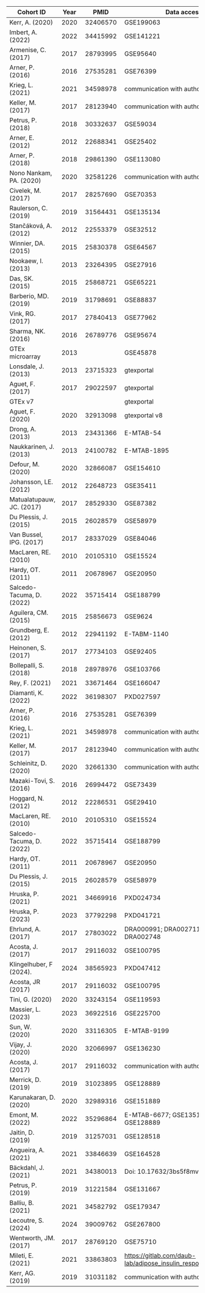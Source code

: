 | Cohort ID                  | Year  | PMID      | Data access                                                     | Module        |
|----------------------------|-------|-----------|-----------------------------------------------------------------|---------------|
| Kerr, A. (2020)            | 2020  | 32406570  | GSE199063                                                       | Clinical      |
| Imbert, A. (2022)          | 2022  | 34415992  | GSE141221                                                       | Clinical      |
| Armenise, C. (2017)        | 2017  | 28793995  | GSE95640                                                        | Clinical      |
| Arner, P. (2016)           | 2016  | 27535281  | GSE76399                                                        | Clinical      |
| Krieg, L. (2021)           | 2021  | 34598978  | communication with author                                       | Clinical      |
| Keller, M. (2017)          | 2017  | 28123940  | communication with author                                       | Clinical      |
| Petrus, P. (2018)          | 2018  | 30332637  | GSE59034                                                        | Clinical      |
| Arner, E. (2012)           | 2012  | 22688341  | GSE25402                                                        | Clinical      |
| Arner, P. (2018)           | 2018  | 29861390  | GSE113080                                                       | Clinical      |
| Nono Nankam, PA. (2020)    | 2020  | 32581226  | communication with author                                       | Clinical      |
| Civelek, M. (2017)         | 2017  | 28257690  | GSE70353                                                        | Clinical      |
| Raulerson, C. (2019)       | 2019  | 31564431  | GSE135134                                                       | Clinical      |
| Stančáková, A. (2012)      | 2012  | 22553379  | GSE32512                                                        | Clinical      |
| Winnier, DA. (2015)        | 2015  | 25830378  | GSE64567                                                        | Clinical      |
| Nookaew, I. (2013)         | 2013  | 23264395  | GSE27916                                                        | Clinical      |
| Das, SK. (2015)            | 2015  | 25868721  | GSE65221                                                        | Clinical      |
| Barberio, MD. (2019)       | 2019  | 31798691  | GSE88837                                                        | Clinical      |
| Vink, RG. (2017)           | 2017  | 27840413  | GSE77962                                                        | Clinical      |
| Sharma, NK. (2016)         | 2016  | 26789776  | GSE95674                                                        | Clinical      |
| GTEx microarray            | 2013  |           | GSE45878                                                        | Clinical      |
| Lonsdale, J. (2013)        | 2013  | 23715323  | gtexportal                                                      | Clinical      |
| Aguet, F. (2017)           | 2017  | 29022597  | gtexportal                                                      | Clinical      |
| GTEx v7                    |       |           | gtexportal                                                      | Clinical      |
| Aguet, F. (2020)           | 2020  | 32913098  | gtexportal v8                                                   | Clinical      |
| Drong, A. (2013)           | 2013  | 23431366  | E-MTAB-54                                                       | Clinical      |
| Naukkarinen, J. (2013)     | 2013  | 24100782  | E-MTAB-1895                                                     | Clinical      |
| Defour, M. (2020)          | 2020  | 32866087  | GSE154610                                                       | Clinical      |
| Johansson, LE. (2012)      | 2012  | 22648723  | GSE35411                                                        | Clinical      |
| Matualatupauw, JC. (2017)  | 2017  | 28529330  | GSE87382                                                        | Clinical      |
| Du Plessis, J. (2015)      | 2015  | 26028579  | GSE58979                                                        | Clinical      |
| Van Bussel, IPG. (2017)    | 2017  | 28337029  | GSE84046                                                        | Clinical      |
| MacLaren, RE. (2010)       | 2010  | 20105310  | GSE15524                                                        | Clinical      |
| Hardy, OT. (2011)          | 2011  | 20678967  | GSE20950                                                        | Clinical      |
| Salcedo-Tacuma, D. (2022)  | 2022  | 35715414  | GSE188799                                                       | Clinical      |
| Aguilera, CM. (2015)       | 2015  | 25856673  | GSE9624                                                         | Clinical      |
| Grundberg, E. (2012)       | 2012  | 22941192  | E-TABM-1140                                                     | Clinical      |
| Heinonen, S. (2017)        | 2017  | 27734103  | GSE92405                                                        | Clinical      |
| Bollepalli, S. (2018)      | 2018  | 28978976  | GSE103766                                                       | Clinical      |
| Rey, F. (2021)             | 2021  | 33671464  | GSE166047                                                       | Clinical      |
| Diamanti, K. (2022)        | 2022  | 36198307  | PXD027597                                                       | Clinical      |
| Arner, P. (2016)           | 2016  | 27535281  | GSE76399                                                        | Depot         |
| Krieg, L. (2021)           | 2021  | 34598978  | communication with author                                       | Depot         |
| Keller, M. (2017)          | 2017  | 28123940  | communication with author                                       | Depot         |
| Schleinitz, D. (2020)      | 2020  | 32661330  | communication with author                                       | Depot         |
| Mazaki-Tovi, S. (2016)     | 2016  | 26994472  | GSE73439                                                        | Depot         |
| Hoggard, N. (2012)         | 2012  | 22286531  | GSE29410                                                        | Depot         |
| MacLaren, RE. (2010)       | 2010  | 20105310  | GSE15524                                                        | Depot         |
| Salcedo-Tacuma, D. (2022)  | 2022  | 35715414  | GSE188799                                                       | Depot         |
| Hardy, OT. (2011)          | 2011  | 20678967  | GSE20950                                                        | Depot         |
| Du Plessis, J. (2015)      | 2015  | 26028579  | GSE58979                                                        | Depot         |
| Hruska, P. (2021)          | 2021  | 34669916  | PXD024734                                                       | Depot         |
| Hruska, P. (2023)          | 2023  | 37792298  | PXD041721                                                       | Depot         |
| Ehrlund, A. (2017)         | 2017  | 27803022  | DRA000991; DRA002711; DRA002747; DRA002748                      | Cell type     |
| Acosta, J. (2017)          | 2017  | 29116032  | GSE100795                                                       | Cell type     |
| Klingelhuber, F (2024).    | 2024  | 38565923  | PXD047412                                                       | Cell type     |
| Acosta, JR (2017)          | 2017  | 29116032  | GSE100795                                                       | Cell type     |
| Tini, G. (2020)            | 2020  | 33243154  | GSE119593                                                       | Cell type     |
| Massier, L. (2023)         | 2023  | 36922516  | GSE225700                                                       | Single cell   |
| Sun, W. (2020)             | 2020  | 33116305  | E-MTAB-9199                                                     | Single cell   |
| Vijay, J. (2020)           | 2020  | 32066997  | GSE136230                                                       | Single cell   |
| Acosta, J. (2017)          | 2017  | 29116032  | communication with author                                       | Single cell   |
| Merrick, D. (2019)         | 2019  | 31023895  | GSE128889                                                       | Single cell   |
| Karunakaran, D. (2020)     | 2020  | 32989316  | GSE151889                                                       | Single cell   |
| Emont, M. (2022)           | 2022  | 35296864  | E-MTAB-6677; GSE135134; GSE128889                               | Single cell   |
| Jaitin, D. (2019)          | 2019  | 31257031  | GSE128518                                                       | Single cell   |
| Angueira, A. (2021)        | 2021  | 33846639  | GSE164528                                                       | Single cell   |
| Bäckdahl, J. (2021)        | 2021  | 34380013  | Doi: 10.17632/3bs5f8mvbs.1                                      | Spatial       |
| Petrus, P. (2019)          | 2019  | 31221584  | GSE131667                                                       | Perturbation  |
| Balliu, B. (2021)          | 2021  | 34582792  | GSE179347                                                       | Perturbation  |
| Lecoutre, S. (2024)        | 2024  | 39009762  | GSE267800                                                       | Perturbation  |
| Wentworth, JM. (2017)      | 2017  | 28769120  | GSE75710                                                        | Perturbation  |
| Mileti, E. (2021)          | 2021  | 33863803  | https://gitlab.com/daub-lab/adipose_insulin_response_in_humans  | Perturbation  |
| Kerr, AG. (2019)           | 2019  | 31031182  | communication with author                                       | Perturbation  |
